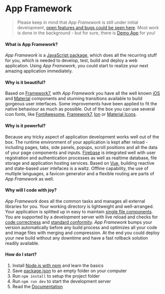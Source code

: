 # App Framework
> Please keep in mind that *App Framework* is still under initial development, [open features and bugs could be seen here](https://github.com/scriptPilot/app-framework/issues).
> Most work is done in the background - but for sure, there is [Demo App](https://app-framework.scriptpilot.de/) for you!

#### What is App Framework?
*App Framework* is a [JavaScript package](https://docs.npmjs.com/getting-started/what-is-npm), which does all the recurring stuff for you, which is needed to develop, test, build and deploy a web application. Using *App Framework*, you could start to realize your next amazing application immediately.

#### Why is it beautiful?
Based on [Framework7](http://framework7.io/), with *App Framework* you have all the well known [iOS](http://framework7.io/kitchen-sink-ios/) and [Material](http://framework7.io/kitchen-sink-material/) components and stunning transitions available to build gorgeous user interfaces. Some improvements have been applied to fit the native behaviour as much as possible. Out of the box you can use several icon fonts, like [FontAwesome](http://fontawesome.io/), [Framework7](http://framework7.io/icons/), [Ion](http://ionicons.com/) or [Material Icons](https://material.io/icons/).

#### Why is it powerful?
Because any tricky aspect of application development works well out of the box. The runtime environment of your application is kept after reload - including pages, tabs, side panels, popups, scroll positions and all the data of your page components and inputs. [Firebase](https://firebase.google.com/) is integrated well with user registration and authentication processes as well as realtime database, file storage and application hosting services. Based on [Vue](https://vuejs.org/), building reactive and state-based user intefaces is a waltz. Offline capability, the use of multiple languages, a favicon generator and a flexible routing are parts of *App Framework* as well.

#### Why will I code with joy?
*App Framework* does all the common tasks and manages all external libraries for you. Your working directory is lightweight and well-arranged. Your application is splitted up in easy to maintain [single file components](https://vuejs.org/v2/guide/single-file-components.html). You are supported by a development server with live reload and checks for [code correctness](http://eslint.org/) and [standard conformity](http://standardjs.com/). *App Framework* bumps your version automatically before any build process and optimizes all your code and image files with merging and compression. At the end you could deploy your new build without any downtime and have a fast rollback solution readily available.

#### How do I start?
1. Install [Node.js with npm](https://docs.npmjs.com/getting-started/what-is-npm) and learn the basics
2. Save [package.json](https://raw.githubusercontent.com/scriptPilot/app-framework/master/demo-app/package.json) to an empty folder on your computer
3. Run `npm install` to setup the project folder
4. Run `npm run dev` to start the development server
5. Read the [Documentation](DOCUMENTATION.md)
